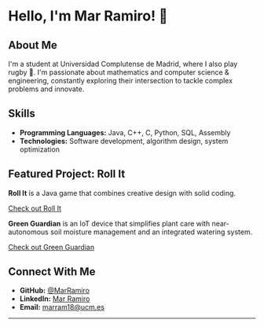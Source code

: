 # Hello, I'm Mar Ramiro! 👋

## About Me

I'm a student at Universidad Complutense de Madrid, where I also play rugby 🏉. I'm passionate about mathematics and computer science & engineering, constantly exploring their intersection to tackle complex problems and innovate.

## Skills

- **Programming Languages:** Java, C++, C, Python, SQL, Assembly
- **Technologies:** Software development, algorithm design, system optimization

## Featured Project: Roll It

**Roll It** is a Java game that combines creative design with solid coding.

[Check out Roll It](https://github.com/UCM-FDI-DISIA/proyectois2dg2022-pmc) 

**Green Guardian** is an IoT device that simplifies plant care with near-autonomous soil moisture management and an integrated watering system.

[Check out Green Guardian](https://www.green-guardian.org/)

## Connect With Me

- **GitHub:** [@MarRamiro](https://github.com/MarRamiro)
- **LinkedIn:** [Mar Ramiro](https://www.linkedin.com/in/maría-del-mar-ramiro-ortega-366565282/) 
- **Email:** marram18@ucm.es 

---

